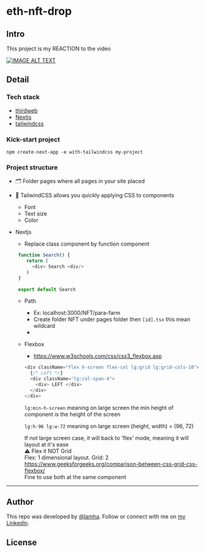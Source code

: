 # eth-nft-drop

## Intro 
This project is my REACTION to the video 

<div>
  <a href="https://www.youtube.com/watch?v=_siRFuLEgGQ"><img src="https://img.youtube.com/vi/_siRFuLEgGQ/0.jpg" alt="IMAGE ALT TEXT"></a>
</div>

## Detail 
### Tech stack 
- <a href="https://thirdweb.com/"> thirdweb </a>
- <a href="https://nextjs.org/"> Nextjs </a>
- <a href="https://tailwindcss.com/"> tailwindcss </a>

### Kick-start project
```
npm create-next-app -e with-tailwindcss my-project
```
### Project structure
- 🗂 Folder pages where all pages in your site placed
- 🌈 TailwindCSS allows you quickly applying CSS to components
  - Font
  - Text size
  - Color
- Nextjs 
  - Replace class component by function component
  
  ```js
   function Search() {
      return (
        <div> Search <div/>
      )
   }
   
   export default Search
  ```
  - Path 
    - Ex: localhost:3000/NFT/para-farm
    - Create folder NFT under pages folder then ```[id].tsx``` this mean wildcard
    - 
  - Flexbox
    - https://www.w3schools.com/css/css3_flexbox.asp
    ``` js
    <div className="flex h-screen flex-col lg:grid lg:grid-cols-10">
      {/* Left */}
      <div className="lg:col-span-4">
        <div> LEFT </div>
      </div>
    </div>
    ```
    
    ```lg:min-h-screen``` meaning on large screen the min height of component is the height of the screen
    
    ```lg:h-96 lg:w-72``` meaning on large screen (height, width) = (96, 72)
    
    If not large screen case, it will back to 'flex' mode, meaning it will layout at it's ease
    <br/> ⚠️ Flex it NOT Grid
    <br/>Flex: 1 dimensional layout. Grid: 2
    <br/>  https://www.geeksforgeeks.org/comparison-between-css-grid-css-flexbox/
    <br /> Fine to use both at the same component

---
## Author

This repo was developed by [@lamha](https://github.com/HaLamUs). 
Follow or connect with me on [my LinkedIn](https://www.linkedin.com/in/lamhacs). 

## License

